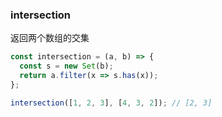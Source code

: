 ### intersection

返回两个数组的交集

```js
const intersection = (a, b) => {
  const s = new Set(b);
  return a.filter(x => s.has(x));
};
```

```js
intersection([1, 2, 3], [4, 3, 2]); // [2, 3]
```

